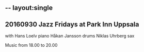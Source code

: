 --
layout:single
--

## 20160930 Jazz Fridays at Park Inn Uppsala 

with Hans Loelv piano
Håkan Jansson drums
Niklas Uhrberg sax

Music from 18.00 to 20.00

